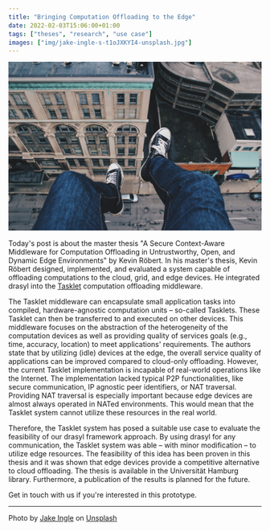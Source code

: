 ```yaml
---
title: "Bringing Computation Offloading to the Edge"
date: 2022-02-03T15:06:00+01:00
tags: ["theses", "research", "use case"]
images: ["img/jake-ingle-s-t1oJXKYI4-unsplash.jpg"]
---
```


![Feet dangling from a building](/img/jake-ingle-s-t1oJXKYI4-unsplash.jpg)

Today's post is about the master thesis "A Secure Context-Aware Middleware for Computation Offloading in Untrustworthy, Open, and Dynamic Edge Environments" by Kevin Röbert.
In his master's thesis, Kevin Röbert designed, implemented, and evaluated a system capable of offloading computations to the cloud, grid, and edge devices.
He integrated drasyl into the [Tasklet](https://scholar.google.com/scholar?hl=en&q=tasklet+system) computation offloading middleware.

<!--more-->

The Tasklet middleware can encapsulate small application tasks into compiled, hardware-agnostic computation units – so-called Tasklets.
These Tasklet can then be transferred to and executed on other devices.
This middleware focuses on the abstraction of the heterogeneity of the computation devices as well as providing quality of services goals (e.g., time, accuracy, location) to meet applications' requirements.
The authors state that by utilizing (idle) devices at the edge, the overall service quality of applications can be improved compared to cloud-only offloading.
However, the current Tasklet implementation is incapable of real-world operations like the Internet.
The implementation lacked typical P2P functionalities, like secure communication, IP agnostic peer identifiers, or NAT traversal.
Providing NAT traversal is especially important because edge devices are almost always operated in NATed environments.
This would mean that the Tasklet system cannot utilize these resources in the real world.

Therefore, the Tasklet system has posed a suitable use case to evaluate the feasibility of our drasyl framework approach.
By using drasyl for any communication, the Tasklet system was able – with minor modification – to utilize edge resources.
The feasibility of this idea has been proven in this thesis and it was shown that edge devices provide a competitive alternative to cloud offloading.
The thesis is available in the Universität Hamburg library.
Furthermore, a publication of the results is planned for the future.

Get in touch with us if you're interested in this prototype.

---

Photo by [Jake Ingle](https://unsplash.com/@ingle_jake) on [Unsplash](https://unsplash.com/)